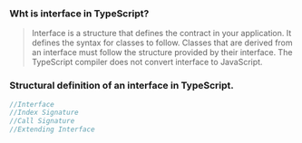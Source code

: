 ### Wht is interface in TypeScript?
> Interface is a structure that defines the contract in your application. It defines the syntax for classes to follow. Classes that are derived from an interface must follow the structure provided by their interface. The TypeScript compiler does not convert interface to JavaScript.
### Structural definition of an interface in TypeScript.
```typescript
//Interface
//Index Signature
//Call Signature
//Extending Interface

```
